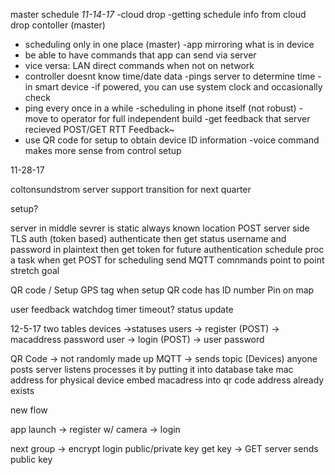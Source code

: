 master schedule *11-14-17*
-cloud drop
-getting schedule info from cloud drop contoller (master)
- scheduling only in one place (master)
-app mirroring what is in device
- be able to have commands that app can send via server
- vice versa: LAN direct commands when not on network
- controller doesnt know time/date data
-pings server to determine time
-in smart device
-if powered, you can use system clock and occasionally check
- ping every once in a while
-scheduling in phone itself (not robust)
-move to operator for full independent build
-get feedback that server recieved POST/GET RTT Feedback~
- use QR code for setup to obtain device ID information
-voice command makes more sense from control setup


11-28-17

coltonsundstrom
server support
transition for next quarter

setup?

server in middle
sevrer is static always known location
POST server side
TLS auth (token based)
authenticate then get status
username and password in plaintext
then get token for future authentication
schedule
proc a task when get POST for scheduling
send MQTT comnmands
point to point stretch goal

QR code / Setup
GPS tag when setup
QR code has ID number
Pin on map

user feedback
watchdog timer
timeout?
status update

12-5-17
two tables
devices ->statuses
users   -> register (POST) -> macaddress password user
-> login    (POST) -> user password

QR Code -> not randomly made up
MQTT -> sends topic (Devices)
anyone posts server listens
processes it by putting it into database
take mac address for physical device
embed macadress into qr code
address already exists

new flow

app launch -> register w/ camera -> login

next group -> encrypt login
public/private key
get key -> GET server sends public key 
